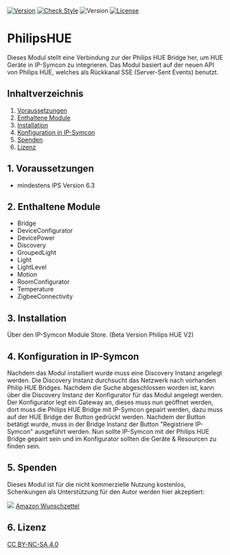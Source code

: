 [![Version](https://img.shields.io/badge/Symcon-PHPModul-red.svg)](https://www.symcon.de/service/dokumentation/entwicklerbereich/sdk-tools/sdk-php/)
[![Check Style](https://github.com/Schnittcher/PhilipsHUE/workflows/Check%20Style/badge.svg)](https://github.com/Schnittcher/PhilipsHUE/actions)
![Version](https://img.shields.io/badge/Symcon%20Version-6.3%20%3E-blue.svg)
[![License](https://img.shields.io/badge/License-CC%20BY--NC--SA%204.0-green.svg)](https://creativecommons.org/licenses/by-nc-sa/4.0/)

# PhilipsHUE
   Dieses Modul stellt eine Verbindung zur der Philips HUE Bridge her, um HUE Geräte in IP-Symcon zu integrieren.
   Das Modul basiert auf der neuen API von Philips HUE, welches als Rückkanal SSE (Server-Sent Events) benutzt.
 
   ## Inhaltverzeichnis
   1. [Voraussetzungen](#1-voraussetzungen)
   2. [Enthaltene Module](#2-enthaltene-module)
   3. [Installation](#3-installation)
   4. [Konfiguration in IP-Symcon](#4-konfiguration-in-ip-symcon)
   5. [Spenden](#5-spenden)
   6. [Lizenz](#6-lizenz)
   
## 1. Voraussetzungen

* mindestens IPS Version 6.3

## 2. Enthaltene Module

* Bridge
* DeviceConfigurator
* DevicePower
* Discovery
* GroupedLight
* Light
* LightLevel
* Motion
* RoomConfigurator
* Temperature
* ZigbeeConnectivity

## 3. Installation
Über den IP-Symcon Module Store. (Beta Version Philips HUE V2)

## 4. Konfiguration in IP-Symcon

Nachdem das Modul installiert wurde muss eine Discovery Instanz angelegt werden.
Die Discovery Instanz durchsucht das Netzwerk nach vorhanden Philip HUE Bridges.
Nachdem die Suche abgeschlossen worden ist, kann über die Discovery Instanz der Konfigurator für das Modul angelegt werden.
Der Konfigurator legt ein Gateway an, dieses muss nun geöffnet werden, dort muss die Philips HUE Bridge mit IP-Symcon gepairt werden, dazu muss auf der HUE Bridge der Button gedrückt werden. Nachdem der Button betätigt wurde, muss in der Bridge Instanz der Button "Registriere IP-Symcon" ausgeführt werden. Nun sollte IP-Symcon mit der Philips HUE Bridge gepairt sein und im Konfigurator sollten die Geräte & Resourcen zu finden sein.

## 5. Spenden

Dieses Modul ist für die nicht kommerzielle Nutzung kostenlos, Schenkungen als Unterstützung für den Autor werden hier akzeptiert:    

<a href="https://www.paypal.com/cgi-bin/webscr?cmd=_s-xclick&hosted_button_id=EK4JRP87XLSHW" target="_blank"><img src="https://www.paypalobjects.com/de_DE/DE/i/btn/btn_donate_LG.gif" border="0" /></a> <a href="https://www.amazon.de/hz/wishlist/ls/3JVWED9SZMDPK?ref_=wl_share" target="_blank">Amazon Wunschzettel</a>

## 6. Lizenz

[CC BY-NC-SA 4.0](https://creativecommons.org/licenses/by-nc-sa/4.0/)